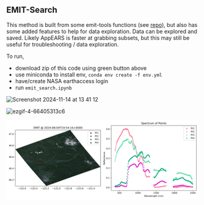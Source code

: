 ## EMIT-Search

This method is built from some emit-tools functions (see [repo](https://github.com/nasa/EMIT-Data-Resources)), but also has some added features to help for data exploration. Data can be explored and saved. Likely AppEARS is faster at grabbing subsets, but this may still be useful for troubleshooting / data exploration.

To run, 
- download zip of this code using green button above
- use miniconda to install env, `conda env create -f env.yml`
- have/create NASA earthaccess login
- run `emit_search.ipynb`

![Screenshot 2024-11-14 at 13 41 12](https://github.com/user-attachments/assets/589b6f95-825e-40ef-b286-06cded73cc0d)


![ezgif-4-66405313c6](https://github.com/user-attachments/assets/80447301-4c32-4e97-8014-063c62289086)




![Sample](data/test.png)


